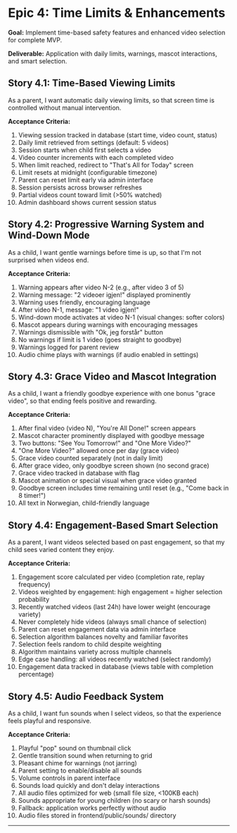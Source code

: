 # Epic 4: Time Limits & Enhancements

**Goal:** Implement time-based safety features and enhanced video selection for complete MVP.

**Deliverable:** Application with daily limits, warnings, mascot interactions, and smart selection.

## Story 4.1: Time-Based Viewing Limits

As a parent,
I want automatic daily viewing limits,
so that screen time is controlled without manual intervention.

**Acceptance Criteria:**
1. Viewing session tracked in database (start time, video count, status)
2. Daily limit retrieved from settings (default: 5 videos)
3. Session starts when child first selects a video
4. Video counter increments with each completed video
5. When limit reached, redirect to "That's All for Today" screen
6. Limit resets at midnight (configurable timezone)
7. Parent can reset limit early via admin interface
8. Session persists across browser refreshes
9. Partial videos count toward limit (>50% watched)
10. Admin dashboard shows current session status

## Story 4.2: Progressive Warning System and Wind-Down Mode

As a child,
I want gentle warnings before time is up,
so that I'm not surprised when videos end.

**Acceptance Criteria:**
1. Warning appears after video N-2 (e.g., after video 3 of 5)
2. Warning message: "2 videoer igjen!" displayed prominently
3. Warning uses friendly, encouraging language
4. After video N-1, message: "1 video igjen!"
5. Wind-down mode activates at video N-1 (visual changes: softer colors)
6. Mascot appears during warnings with encouraging messages
7. Warnings dismissible with "Ok, jeg forstår" button
8. No warnings if limit is 1 video (goes straight to goodbye)
9. Warnings logged for parent review
10. Audio chime plays with warnings (if audio enabled in settings)

## Story 4.3: Grace Video and Mascot Integration

As a child,
I want a friendly goodbye experience with one bonus "grace video",
so that ending feels positive and rewarding.

**Acceptance Criteria:**
1. After final video (video N), "You're All Done!" screen appears
2. Mascot character prominently displayed with goodbye message
3. Two buttons: "See You Tomorrow!" and "One More Video?"
4. "One More Video?" allowed once per day (grace video)
5. Grace video counted separately (not in daily limit)
6. After grace video, only goodbye screen shown (no second grace)
7. Grace video tracked in database with flag
8. Mascot animation or special visual when grace video granted
9. Goodbye screen includes time remaining until reset (e.g., "Come back in 8 timer!")
10. All text in Norwegian, child-friendly language

## Story 4.4: Engagement-Based Smart Selection

As a parent,
I want videos selected based on past engagement,
so that my child sees varied content they enjoy.

**Acceptance Criteria:**
1. Engagement score calculated per video (completion rate, replay frequency)
2. Videos weighted by engagement: high engagement = higher selection probability
3. Recently watched videos (last 24h) have lower weight (encourage variety)
4. Never completely hide videos (always small chance of selection)
5. Parent can reset engagement data via admin interface
6. Selection algorithm balances novelty and familiar favorites
7. Selection feels random to child despite weighting
8. Algorithm maintains variety across multiple channels
9. Edge case handling: all videos recently watched (select randomly)
10. Engagement data tracked in database (views table with completion percentage)

## Story 4.5: Audio Feedback System

As a child,
I want fun sounds when I select videos,
so that the experience feels playful and responsive.

**Acceptance Criteria:**
1. Playful "pop" sound on thumbnail click
2. Gentle transition sound when returning to grid
3. Pleasant chime for warnings (not jarring)
4. Parent setting to enable/disable all sounds
5. Volume controls in parent interface
6. Sounds load quickly and don't delay interactions
7. All audio files optimized for web (small file size, <100KB each)
8. Sounds appropriate for young children (no scary or harsh sounds)
9. Fallback: application works perfectly without audio
10. Audio files stored in frontend/public/sounds/ directory

---
